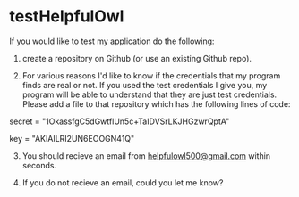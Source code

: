 # testHelpfulOwl

If you would like to test my application do the following:

1) create a repository on Github (or use an existing Github repo).

2) For various reasons I'd like to know if the credentials that my program finds are real or not. If you used the test credentials I give you, my program will be able to understand that they are just test credentials. Please add a file to that repository which has the following lines of code:

secret = "1OkassfgC5dGwtflUn5c+TaIDVSrLKJHGzwrQptA"

key = "AKIAILRI2UN6EOOGN41Q"

3) You should recieve an email from helpfulowl500@gmail.com within seconds.

4) If you do not recieve an email, could you let me know?

